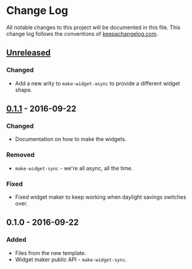 # Change Log
All notable changes to this project will be documented in this file. This change log follows the conventions of [keepachangelog.com](http://keepachangelog.com/).

## [Unreleased]
### Changed
- Add a new arity to `make-widget-async` to provide a different widget shape.

## [0.1.1] - 2016-09-22
### Changed
- Documentation on how to make the widgets.

### Removed
- `make-widget-sync` - we're all async, all the time.

### Fixed
- Fixed widget maker to keep working when daylight savings switches over.

## 0.1.0 - 2016-09-22
### Added
- Files from the new template.
- Widget maker public API - `make-widget-sync`.

[Unreleased]: https://github.com/your-name/clj-concourse/compare/0.1.1...HEAD
[0.1.1]: https://github.com/your-name/clj-concourse/compare/0.1.0...0.1.1
